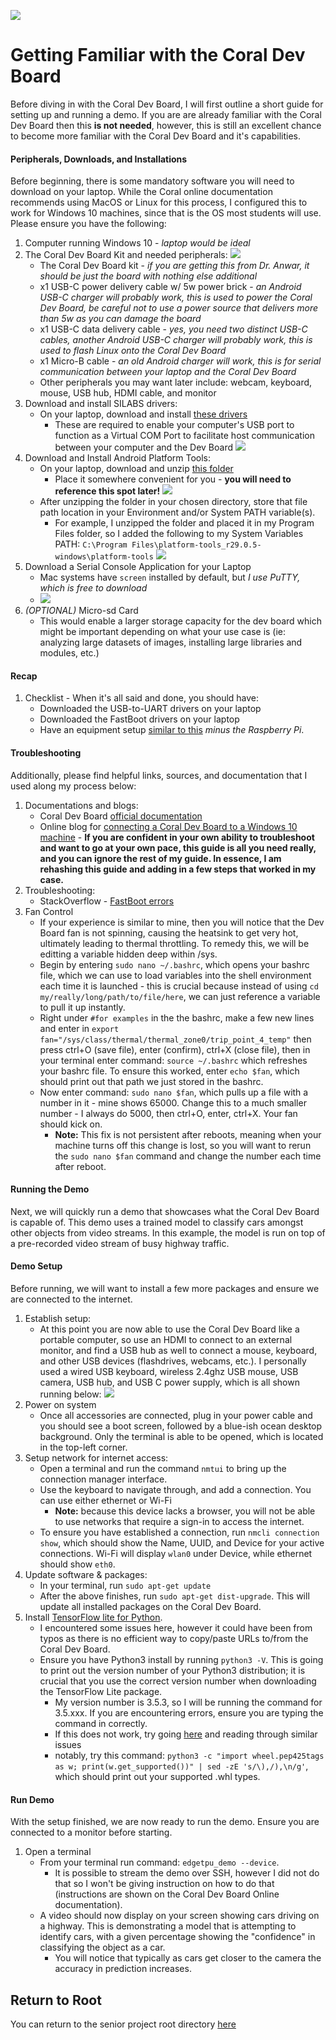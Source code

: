 ![](../etc/equipment1.PNG)
# Getting Familiar with the Coral Dev Board
Before diving in with the Coral Dev Board, I will first outline a short guide for setting up and running a demo. If you are are already familiar with the Coral Dev Board then this **is not needed**, however, this is still an excellent chance to become more familiar with the Coral Dev Board and it's capabilities.

#### Peripherals, Downloads, and Installations
Before beginning, there is some mandatory software you will need to download on your laptop. While the Coral online documentation recommends using MacOS or Linux for this process, I configured this to work for Windows 10 machines, since that is the OS most students will use. Please ensure you have the following:
1. Computer running Windows 10 - *laptop would be ideal*
2. The Coral Dev Board Kit and needed peripherals:
![](../etc/equipment2.jpeg)
   - The Coral Dev Board kit - *if you are getting this from Dr. Anwar, it should be just the board with nothing else additional*
   - x1 USB-C power delivery cable w/ 5w power brick - *an Android USB-C charger will probably work, this is used to power the Coral Dev Board, be careful not to use a power source that delivers more than 5w as you can damage the board*
   - x1 USB-C data delivery cable - *yes, you need two distinct USB-C cables, another Android USB-C charger will probably work, this is used to flash Linux onto the Coral Dev Board*
   - x1 Micro-B cable - *an old Android charger will work, this is for serial communication between your laptop and the Coral Dev Board*
   - Other peripherals you may want later include: webcam, keyboard, mouse, USB hub, HDMI cable, and monitor
3. Download and install SILABS drivers:
   - On your laptop, download and install [these drivers](https://www.silabs.com/products/development-tools/software/usb-to-uart-bridge-vcp-drivers)
      - These are required to enable your computer's USB port to function as a Virtual COM Port to facilitate host communication between your computer and the Dev Board
   ![](../etc/uart_drivers.PNG)
4. Download and Install Android Platform Tools:
   - On your laptop, download and unzip [this folder](https://developer.android.com/studio/releases/platform-tools.html#download)
      - Place it somewhere convenient for you - **you will need to reference this spot later!**
   ![](../etc/androidstudio_drivers.PNG)
   - After unzipping the folder in your chosen directory, store that file path location in your Environment and/or System PATH variable(s). 
      - For example, I unzipped the folder and placed it in my Program Files folder, so I added the following to my System Variables PATH: `C:\Program Files\platform-tools_r29.0.5-windows\platform-tools`
      ![](../etc/add_path.png)
5. Download a Serial Console Application for your Laptop
   - Mac systems have `screen` installed by default, but *I use PuTTY, which is free to download*
   - ![](../etc/putty.PNG)
6. *(OPTIONAL)* Micro-sd Card
   - This would enable a larger storage capacity for the dev board which might be important depending on what your use case is (ie: analyzing large datasets of images, installing large libraries and modules, etc.)

#### Recap
1. Checklist - When it's all said and done, you should have:
   - Downloaded the USB-to-UART drivers on your laptop
   - Downloaded the FastBoot drivers on your laptop
   - Have an equipment setup [similar to this](https://github.com/thood21/SeniorProject/blob/master/etc/equipment1.PNG "Required Equipment") *minus the Raspberry Pi*.

#### Troubleshooting
Additionally, please find helpful links, sources, and documentation that I used along my process below:
1. Documentations and blogs:
   - Coral Dev Board [official documentation](https://coral.ai/docs/dev-board/get-started/)
   - Online blog for [connecting a Coral Dev Board to a Windows 10 machine](https://blog.questionable.services/article/coral-edge-tpu-windows/) - **If you are confident in your own ability to troubleshoot and want to go at your own pace, this guide is all you need really, and you can ignore the rest of my guide. In essence, I am rehashing this guide and adding in a few steps that worked in my case.**
2. Troubleshooting:
   - StackOverflow - [FastBoot errors](https://stackoverflow.com/questions/57776655/fastboot-devices-not-listing-coral-dev-board)
3. Fan Control
   - If your experience is similar to mine, then you will notice that the Dev Board fan is not spinning, causing the heatsink to get very hot, ultimately leading to thermal throttling. To remedy this, we will be editting a variable hidden deep within /sys. 
   - Begin by entering `sudo nano ~/.bashrc`, which opens your bashrc file, which we can use to load variables into the shell environment each time it is launched - this is crucial because instead of using `cd my/really/long/path/to/file/here`, we can just reference a variable to pull it up instantly. 
   - Right under `#for examples` in the the bashrc, make a few new lines and enter in `export fan="/sys/class/thermal/thermal_zone0/trip_point_4_temp"` then press ctrl+O (save file), enter (confirm), ctrl+X (close file), then in your terminal enter command: `source ~/.bashrc` which refreshes your bashrc file. To ensure this worked, enter `echo $fan`, which should print out that path we just stored in the bashrc.
   - Now enter command: `sudo nano $fan`, which pulls up a file with a number in it - mine shows 65000. Change this to a much smaller number - I always do 5000, then ctrl+O, enter, ctrl+X. Your fan should kick on. 
      - **Note:** This fix is not persistent after reboots, meaning when your machine turns off this change is lost, so you will want to rerun the `sudo nano $fan` command and change the number each time after reboot. 

#### Running the Demo
Next, we will quickly run a demo that showcases what the Coral Dev Board is capable of. This demo uses a trained model to classify cars amongst other objects from video streams. In this example, the model is run on top of a pre-recorded video stream of busy highway traffic.

#### Demo Setup
Before running, we will want to install a few more packages and ensure we are connected to the internet.

1. Establish setup:
   - At this point you are now able to use the Coral Dev Board like a portable computer, so use an HDMI to connect to an external monitor, and find a USB hub as well to connect a mouse, keyboard, and other USB devices (flashdrives, webcams, etc.). I personally used a wired USB keyboard, wireless 2.4ghz USB mouse, USB camera, USB hub, and USB C power supply, which is all shown running below:
   ![](../etc/setup.jpeg)
2. Power on system
   - Once all accessories are connected, plug in your power cable and you should see a boot screen, followed by a blue-ish ocean desktop background. Only the terminal is able to be opened, which is located in the top-left corner.
3. Setup network for internet access:
   - Open a terminal and run the command `nmtui` to bring up the connection manager interface. 
   - Use the keyboard to navigate through, and add a connection. You can use either ethernet or Wi-Fi
      - **Note:** because this device lacks a browser, you will not be able to use networks that require a sign-in to access the internet. 
   - To ensure you have established a connection, run `nmcli connection show`, which should show the Name, UUID, and Device for your active connections. Wi-Fi will display `wlan0` under Device, while ethernet should show `eth0`.
4. Update software & packages:
   - In your terminal, run `sudo apt-get update`
   - After the above finishes, run `sudo apt-get dist-upgrade`. This will update all installed packages on the Coral Dev Board.
5. Install [TensorFlow lite for Python](https://www.tensorflow.org/lite/guide/python). 
   - I encountered some issues here, however it could have been from typos as there is no efficient way to copy/paste URLs to/from the Coral Dev Board. 
   - Ensure you have Python3 install by running `python3 -V`. This is going to print out the version number of your Python3 distribution; it is crucial that you use the correct version number when downloading the TensorFlow Lite package.
      - My version number is 3.5.3, so I will be running the command for 3.5.xxx. If you are encountering errors, ensure you are typing the command in correctly.
      - If this does not work, try going [here](https://github.com/tensorflow/tensorflow/issues/9722) and reading through similar issues
      - notably, try this command: `python3 -c "import wheel.pep425tags as w; print(w.get_supported())" | sed -zE 's/\),/),\n/g'`, which should print out your supported .whl types. 
 
#### Run Demo
With the setup finished, we are now ready to run the demo. Ensure you are connected to a monitor before starting.

1. Open a terminal
   - From your terminal run command: `edgetpu_demo --device`. 
      - It is possible to stream the demo over SSH, however I did not do that so I won't be giving instruction on how to do that (instructions are shown on the Coral Dev Board Online documentation). 
   - A video should now display on your screen showing cars driving on a highway. This is demonstrating a model that is attempting to identify cars, with a given percentage showing the "confidence" in classifying the object as a car.
      - You will notice that typically as cars get closer to the camera the accuracy in prediction increases.

## Return to Root
You can return to the senior project root directory [here](https://github.com/thood21/SeniorProject)
